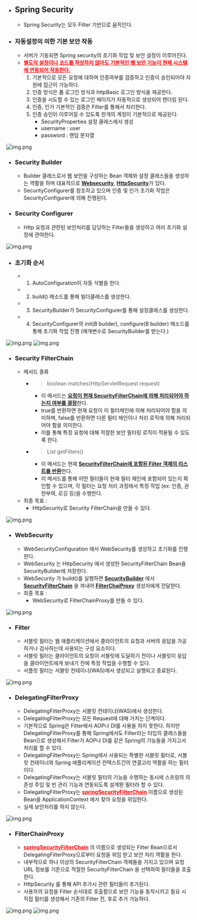 + ## Spring Security
  + Spring Security는 모두 Filter 기반으로 움직인다.

+ ### 자동설정의 의한 기본 보안 작동
  + 서버가 기동되면 Spring security의 초기화 작업 및 보안 설정이 이루어진다. 
  + <span style="color:red"><U>**별도의 설정이나 코드를 작성하지 않아도 기본적인 웹 보안 기능이 현재 시스템에 연동되어 작동한다.**</U></span>
    1. 기본적으로 모든 요청에 대하여 인증여부를 검증하고 인증이 승인되어야 자원에 접근이 가능하다.
    2. 인증 방식은 폼 로그인 방식과 httpBasic 로그인 방식을 제공한다.
    3. 인증을 시도할 수 있는 로그인 페이지가 자동적으로 생성되어 렌더링 된다.
    4. 인증, 인가 기본적인 검증은 Filter를 통해서 처리한다.
    5. 인증 승인이 이루어질 수 있도록 한개의 계정이 기본적으로 제공된다.
       + SecurityProperties 설정 클래스에서 생성
       + username : user
       + password : 랜덤 문자열
       
![img.png](images/Default.png)

+ ### Security Builder
  + Builder 클래스로서 웹 보안을 구성하는 Bean 객체와 설정 클래스들을 생성하는 역활을 하며 
    대표적으로 <U>**Websecurity**</U>, <U>**HttpSecurity**</U>가 있다.
  + SecurityConfigurer를 참조하고 있으며 인증 및 인가 초기화 작업은 SecurityConfigurer에 의해 진행된다.
  
+ ### Security Configurer 
  + Http 요청과 관련된 보안처리를 담당하는 Filter들을 생성하고 여러 초기화 설정에 관여한다.

![img.png](images/SecurityBuilder&SecurityConfigurer.png)

+ ### 초기화 순서
  + 1. AutoConfiguration이 자동 식별을 한다.
  + 2. build() 메소드를 통해 빌더클래스를 생성한다.
  + 3. SecurityBuilder가 SecurityConfigurer를 통해 설정클래스를 생성한다.
  + 4. SecurityConfigurer의 init(B builder), configure(B builder) 메소드를 통해 초기화 작업 진행 (매개변수로 SecurityBuilder를 받는다.)


![img.png](images/InitialReset-1.png)
![img.png](images/InitialReset-2.png)

+ ### Security FilterChain
  + 메서드 종류
    + > boolean matches(HttpServletRequest request)
      + 이 메서드는 <U>**요청이 현재 SecurityFilterChain에 의해 처리되어야 하는지 여부를 결정**</U>한다.
      + true를 반환하면 현재 요청이 이 필터체인에 의해 처리되어야 함을 의미하며, false를 반환하면
        다른 필터 체인이나 처리 로직에 의해 처리되어야 함을 의미한다.
      + 이를 통해 특정 요청에 대해 적절한 보안 필터링 로직이 적용될 수 있도록 한다.
    + > List<Filter> getFilters()
      + 이 메서드는 현재 <U>**SecurityFilterChain에 포함된 Filter 객체의 리스트를 반환**</U>한다.
      + 이 메서드를 통해 어떤 필터들이 현재 필터 체인에 포함되어 있는지 확인할 수 있으며, 각 필터는
        요청 처리 과정에서 특정 작업 (ex: 인증, 권한부여, 로깅 등)을 수행한다.
  + 최종 목표 :
    + HttpSecurity로 Security FilterChain을 만들 수 있다.

![img.png](images/SecurityFilterChain.png)

+ ### WebSecurity
  + WebSecurityConfiguration 에서 WebSecurity를 생성하고 초기화를 진행한다.
  + WebSecurity 는 HttpSecurity 에서 생성한 SecurityFilterChain Bean을 SecurityBuilder에 저장한다.
  + WebSecurity 가 build()를 실행하면 <U>**SecurityBuilder**</U> 에서 <U>**SecurityFilterChain**</U> 을 꺼내어 <U>**FilterChaiProxy**</U> 생성자에게 전달한다.
  + 최종 목표 :
    + WebSecurity로 FilterChainProxy를 만들 수 있다.

![img.png](images/WebSecurity.png)

+ ### Filter
  + 서블릿 필터는 웹 애플리케이션에서 클라이언트의 요청과 서버의 응답을 가공하거나 검사하는데 사용되는 구성 요소이다.
  + 서블릿 필터는 클라이언트의 요청이 서블릿에 도달하기 전이나 서블릿이 응답을 클라이언트에게 보내기 전에 특정 작업을 수행할 수 있다.
  + 서플릿 필터는 서블릿 컨테이너(WAS)에서 생성되고 실행되고 종료된다. 

![img.png](images/Filter.png)

+ ### DelegatingFilterProxy
  + DelegatingFilterProxy는 서블릿 컨테이너(WAS)에서 생성한다.
  + DelegatingFilterProxy는 모든 Request에 대해 거치는 단계이다.
  + 기본적으로 Spring은 Filter에서 AOP나 DI를 사용을 하지 못한다.
    하지만 DelegatingFilterProxy를 통해 Spring에서도 Filter라는 타입의 클래스들을 Bean으로 생성해서
    Filter가 AOP나 DI를 같은 Spring의 기능들을 가지고서 처리를 할 수 있다.
  + DelegatingFilterProxy는 Spring에서 사용되는 특별한 서블릿 필터로, 서블릿 컨테이너와 Spring 애플리케이션 컨텍스트간의 연결고리 역활을 하는 필터이다.
  + DelegatingFilterProxy는 서블릿 필터의 기능을 수행하는 동시에 스프링의 의존성 주입 및 빈 관리 기능과 연동되도록 설계뙨 필터라 할 수 있다.
  + DelegatingFilterProxy는 <span style="color:red"><U>**springSecurityFilterChain**</U></span> 이름으로 생성된 Bean을 ApplicationContext 에서 찾아 요청을 위임한다.
  + 실제 보안처리를 하지 않는다.

![img.png](images/DelegatingFilterProxy.png)

+ ### FilterChainProxy
  + <span style="color:red"><U>**springSecurityFilterChain**</U></span> 의 이름으로 생성되는 Filter Bean으로서 DelegatingFilterProxy으로부터 요청을 위임 받고 보안 처리 역활을 한다.
  + 내부적으로 하나 이상의 SecurityFilterChain 객체들을 가지고 있으며 요청 URL 정보를 기준으로 적절한 SecurityFilterChain 을 선택하여 필터들을 호출한다.
  + HttpSecurity 를 통해 API 추가시 관련 필터들이 추가된다.
  + 사용자의 요청을 Filter 순서대로 호출함으로 보안 기능을 동작시키고 필요 시 직접 필터를 생성해서 기존의 Filter 전, 후로 추가 가능하다.

![img.png](images/FilterChainProxy-1.png)
![img.png](images/FilterChainProxy-2.png)
